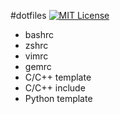 #dotfiles
[![MIT License](http://img.shields.io/badge/license-MIT-blue.svg?style=flat)](LICENSE)

- bashrc
- zshrc
- vimrc
- gemrc
- C/C++ template
- C/C++ include
- Python template
